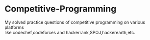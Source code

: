 # Competitive-Programming

My solved practice questions of competitive programming on various platforms    
like codechef,codeforces and hackerrank,SPOJ,hackerearth,etc.
